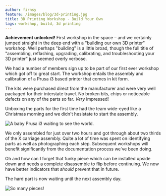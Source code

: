 ```yaml
---
author: firnsy
feature: /images/blog/3d-printing.jpg
title: 3D Printing Workshop - Build Your Own
tags: workshop, build, 3d printing
---
```

**Achievement unlocked!** First workshop in the space &ndash; and we certainly jumped straight in the deep end with a "building our own 3D printer" workshop. Well perhaps "building" is a little broad, though the full title of "assembling, reflashing, upgrading, calibrating, and troubleshooting your 3D printer" just seemed overly verbose.

<!--more-->

<div class="row">
  <div class="col-sm-6">
    <p>We had a number of members sign up to be part of our first ever workshop which got off to great start. The workshop entails the assembly and calibration of a Prusa i3 based printer that comes in kit form.</p>
    <p>The kits were purchased direct from the manufacturer and were very well packaged for their interstate travel. No broken bits, chips or noticeable defects on any of the parts so far. <i>Very</i> impressed!</p>
    <p>Unboxing the parts for the first time had the team wide-eyed like a Christmas morning and we didn't hesistate to start the assembly.</p>
  </div>
  <div class="col-sm-6">
    <img src="https://farm6.staticflickr.com/5794/21005661106_a391ee682b_z_d.jpg" class="img-responsive center-block" alt="A baby Prusa i3 waiting to see the world."/>
  </div>
</div>
<div class="row">
  <div class="col-sm-6">
    <p>We only assembled for just over two hours and got through about two thirds of the X carriage assembly. Quite a lot of time was spent on identifying parts as well as photographing each step. Subsequent workshops will benefit significantly from the documentation process we've been doing.</p>
    <p>Oh and how can I forget that funky piece which can be installed upside down and needs a complete disassemble to flip before continuing. We now have better indicators that <i>should</i> prevent that in future.</p>
    <p>The hard part is now waiting until the next assembly day.</p>
  </div>
  <div class="col-sm-6">
    <img src="https://farm6.staticflickr.com/5743/21344139719_5fbd404a33_z_d.jpg" class="img-responsive center-block" alt="So many pieces!"/>
  </div>
</div>
